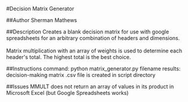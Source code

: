 #Decision Matrix Generator

##Author
Sherman Mathews

##Description
Creates a blank decision matrix for use with google spreadsheets for an arbitrary combination of headers and dimensions.</br></br>
Matrix multiplication with an array of weights is used to determine each header's total. The highest total is the best choice.

##Instructions
command: 	python matrix_generator.py filename
results: 	decision-making matrix .csv file is created in script directory

##Issues
MMULT does not return an array of values in its product in Microsoft Excel (but Google Spreadsheets works)